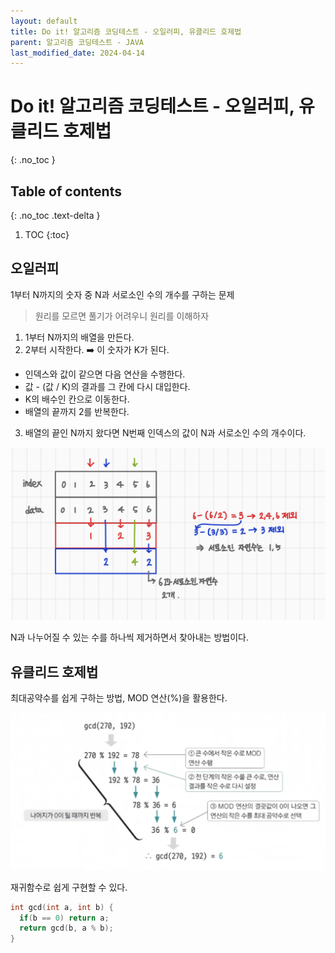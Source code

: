 ```yaml
---
layout: default
title: Do it! 알고리즘 코딩테스트 - 오일러피, 유클리드 호제법
parent: 알고리즘 코딩테스트 - JAVA
last_modified_date: 2024-04-14
---
```


# Do it! 알고리즘 코딩테스트 - 오일러피, 유클리드 호제법
{: .no_toc }

## Table of contents
{: .no_toc .text-delta }

1. TOC
{:toc}

## 오일러피

1부터 N까지의 숫자 중 N과 서로소인 수의 개수를 구하는 문제

> 원리를 모르면 풀기가 어려우니 원리를 이해하자

1. 1부터 N까지의 배열을 만든다.
2. 2부터 시작한다. ➡️ 이 숫자가 K가 된다.
  - 인덱스와 값이 같으면 다음 연산을 수행한다.
  - 값 - (값 / K)의 결과를 그 칸에 다시 대입한다.
  - K의 배수인 칸으로 이동한다.
  - 배열의 끝까지 2를 반복한다.
3. 배열의 끝인 N까지 왔다면 N번째 인덱스의 값이 N과 서로소인 수의 개수이다.

![](/attachment/2024/04/14/euler_phi.jpeg)

N과 나누어질 수 있는 수를 하나씩 제거하면서 찾아내는 방법이다.

## 유클리드 호제법

최대공약수를 쉽게 구하는 방법, MOD 연산(%)을 활용한다.

![](/attachment/2024/04/14/euclid.png)

재귀함수로 쉽게 구현할 수 있다.

```cpp
int gcd(int a, int b) {
  if(b == 0) return a;
  return gcd(b, a % b);
}
```